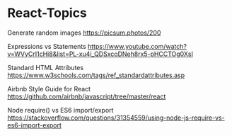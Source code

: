 # React-Topics

Generate random images
https://picsum.photos/200 

Expressions vs Statements
https://www.youtube.com/watch?v=WVyCrI1cHi8&list=PL-xu4i_QDSxcoDNeh8rx5-pHCCTOg0XsI

Standard HTML Attributes
https://www.w3schools.com/tags/ref_standardattributes.asp

Airbnb Style Guide for React
https://github.com/airbnb/javascript/tree/master/react

Node require() vs ES6 import/export
https://stackoverflow.com/questions/31354559/using-node-js-require-vs-es6-import-export
